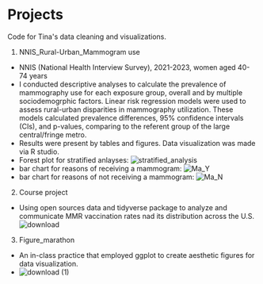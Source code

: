 # Projects
Code for Tina's data cleaning and visualizations.

1. NNIS_Rural-Urban_Mammogram use
- NNIS (National Health Interview Survey), 2021-2023, women aged 40-74 years
- I conducted descriptive analyses to calculate the prevalence of mammography use for each exposure group, overall and by multiple sociodemogrphic factors. Linear risk regression models were used to assess rural-urban disparities in mammography utilization. These models calculated prevalence differences, 95% confidence intervals (CIs), and p-values, comparing to the referent group of the large central/fringe metro.
- Results were present by tables and figures. Data visualization was made via R studio.
- Forest plot for stratified anlayses: ![stratified_analysis](https://github.com/user-attachments/assets/ff86d704-97d8-4cd5-90bb-ea33b45ca665)
- bar chart for reasons of receiving a mammogram: ![Ma_Y](https://github.com/user-attachments/assets/7e368049-46dc-41bb-92a9-3c917154ff6b)
- bar chart for reasons of not receiving a mammogram: ![Ma_N](https://github.com/user-attachments/assets/52736232-ef87-4153-8031-2fa42b437f9b)

2. Course project
- Using open sources data and tidyverse package to analyze and communicate MMR vaccination rates nad its distribution across the U.S.
![download](https://github.com/user-attachments/assets/20b5cd32-6f9b-4f7f-a4a7-a56f764bc946)

3. Figure_marathon
- An in-class practice that employed ggplot to create aesthetic figures for data visualization.
- ![download (1)](https://github.com/user-attachments/assets/0afcd7fb-fbc3-4c80-b6b5-531646a17745)
